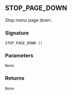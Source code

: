 ## STOP\_PAGE\_DOWN

Stop menu page down.


### Signature

`STOP_PAGE_DOWN ()`


### Parameters

`None`


### Returns

`None`
